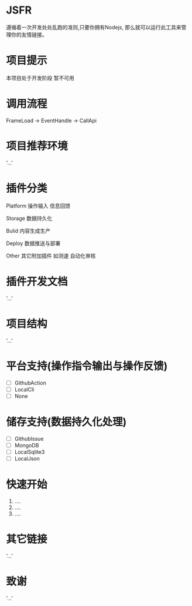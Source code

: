 # JSFR
遵循着一次开发处处乱跑的准则,只要你拥有Nodejs,
那么就可以运行此工具来管理你的友情链接。

# 项目提示
本项目处于开发阶段 暂不可用

# 调用流程
FrameLoad -> EventHandle -> CallApi
# 项目推荐环境
'...'
# 插件分类
Platform 操作输入 信息回馈

Storage  数据持久化

Bulid    内容生成生产

Deploy   数据推送与部署

Other    其它附加插件 如测速 自动化审核
# 插件开发文档
'...'
# 项目结构
'...'
# 平台支持(操作指令输出与操作反馈)
- [ ] GithubAction
- [ ] LocalCli
- [ ] None
# 储存支持(数据持久化处理)
- [ ] GithubIssue
- [ ] MongoDB
- [ ] LocalSqlite3
- [ ] LocalJson
# 快速开始
1. ....
2. ....
3. ....
# 其它链接
'...'
# 致谢
'...'

